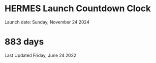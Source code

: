 # HERMES Launch Countdown Clock

Launch date: Sunday, November 24 2024
# 883 days

Last Updated Friday, June 24 2022